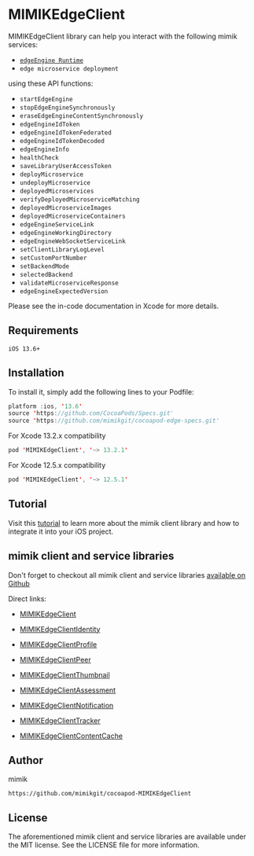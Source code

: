 # MIMIKEdgeClient

 MIMIKEdgeClient library can help you interact with the following mimik services:

 * [`edgeEngine Runtime`](https://devdocs.mimik.com/introduction/01-index)
 * `edge microservice deployment`

 using these API functions:

 * `startEdgeEngine`
 * `stopEdgeEngineSynchronously`
 * `eraseEdgeEngineContentSynchronously`
 * `edgeEngineIdToken`
 * `edgeEngineIdTokenFederated`
 * `edgeEngineIdTokenDecoded`
 * `edgeEngineInfo`
 * `healthCheck`
 * `saveLibraryUserAccessToken`
 * `deployMicroservice`
 * `undeployMicroservice`
 * `deployedMicroservices`
 * `verifyDeployedMicroserviceMatching`
 * `deployedMicroserviceImages`
 * `deployedMicroserviceContainers`
 * `edgeEngineServiceLink`
 * `edgeEngineWorkingDirectory`
 * `edgeEngineWebSocketServiceLink`
 * `setClientLibraryLogLevel`
 * `setCustomPortNumber`
 * `setBackendMode`
 * `selectedBackend`
 * `validateMicroserviceResponse`
 * `edgeEngineExpectedVersion`

 Please see the in-code documentation in Xcode for more details.

## Requirements
```
iOS 13.6+
```

## Installation

To install it, simply add the following lines to your Podfile:

```swift
platform :ios, '13.6'
source 'https://github.com/CocoaPods/Specs.git'
source 'https://github.com/mimikgit/cocoapod-edge-specs.git'
```

For Xcode 13.2.x compatibility

```swift
pod 'MIMIKEdgeClient', '~> 13.2.1'
```

For Xcode 12.5.x compatibility

```swift
pod 'MIMIKEdgeClient', '~> 12.5.1'
```

## Tutorial

Visit this [tutorial](https://devdocs.mimik.com/tutorials/03-index) to learn more about the mimik client library and how to integrate it into your iOS project.

## mimik client and service libraries

Don't forget to checkout all mimik client and service libraries [available on Github](https://github.com/search?q=cocoapod-MIMIKEdgeClient)

Direct links:
 
 * [MIMIKEdgeClient](https://github.com/mimikgit/cocoapod-MIMIKEdgeClient)
 
 * [MIMIKEdgeClientIdentity](https://github.com/mimikgit/cocoapod-MIMIKEdgeClientIdentity)
 * [MIMIKEdgeClientProfile](https://github.com/mimikgit/cocoapod-MIMIKEdgeClientProfile)
 * [MIMIKEdgeClientPeer](https://github.com/mimikgit/cocoapod-MIMIKEdgeClientPeer)
 * [MIMIKEdgeClientThumbnail](https://github.com/mimikgit/cocoapod-MIMIKEdgeClientThumbnail)
 
 * [MIMIKEdgeClientAssessment](https://github.com/mimikgit/cocoapod-MIMIKEdgeClientAssessment)
 * [MIMIKEdgeClientNotification](https://github.com/mimikgit/cocoapod-MIMIKEdgeClientNotification)
 * [MIMIKEdgeClientTracker](https://github.com/mimikgit/cocoapod-MIMIKEdgeClientTracker)
 * [MIMIKEdgeClientContentCache](https://github.com/mimikgit/cocoapod-MIMIKEdgeClientContentCache)

## Author

mimik
```
https://github.com/mimikgit/cocoapod-MIMIKEdgeClient
```

## License

The aforementioned mimik client and service libraries are available under the MIT license. See the LICENSE file for more information.
